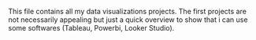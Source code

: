 This file contains all my data visualizations projects.
The first projects are not necessarily appealing but just a quick overview to show that i can use some softwares (Tableau, Powerbi, Looker Studio).
